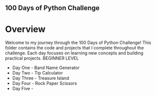 ## 100 Days of Python Challenge
# Overview
Welcome to my journey through the 100 Days of Python Challenge! This folder contains the code and projects that I complete throughout the challenge. Each day focuses on learning new concepts and building practical projects.
BEGINNER LEVEL
- Day One - Band Name Generator
- Day Two - Tip Calculator
- Day Three - Treasure Island
- Day Four - Rock Paper Scissors
- Day Five -